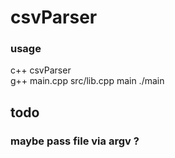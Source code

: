 # csvParser
### usage
c++ csvParser<br>
g++ main.cpp src/lib.cpp main
./main 

## todo 

### maybe pass file via argv ?
